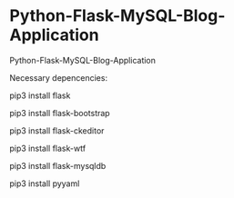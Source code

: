 # Python-Flask-MySQL-Blog-Application
Python-Flask-MySQL-Blog-Application

Necessary depencencies:

pip3 install flask   

pip3 install flask-bootstrap

pip3 install flask-ckeditor

pip3 install flask-wtf 

pip3 install flask-mysqldb  

pip3 install pyyaml
